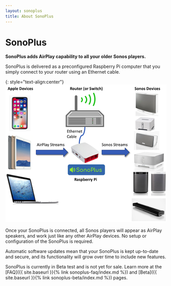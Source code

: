 ```yaml
---
layout: sonoplus
title: About SonoPlus
---
```


# SonoPlus

**SonoPlus adds AirPlay capability to all your older Sonos players.**

SonoPlus is delivered as a preconfigured Raspberry Pi computer that you simply connect to your router using an Ethernet cable.

{: style="text-align:center"}
![SonoPlus](/images/SonoPlusDiagram_600px.png)

Once your SonoPlus is connected, all Sonos players will appear as AirPlay speakers, and work just like any other AirPlay devices. No setup or configuration of the SonoPlus is required.

Automatic software updates mean that your SonoPlus is kept up-to-date and secure, and its functionality will grow over time to include new features.

SonoPlus is currently in Beta test and is not yet for sale. Learn more at the [FAQ]({{ site.baseurl }}{% link sonoplus-faq/index.md %}) and [Beta]({{ site.baseurl }}{% link sonoplus-beta/index.md %}) pages.